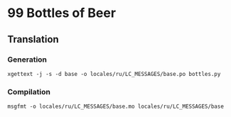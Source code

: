 # 99 Bottles of Beer
 
## Translation

### Generation
 
`xgettext -j -s -d base -o locales/ru/LC_MESSAGES/base.po bottles.py`

### Compilation

`msgfmt -o locales/ru/LC_MESSAGES/base.mo locales/ru/LC_MESSAGES/base`
